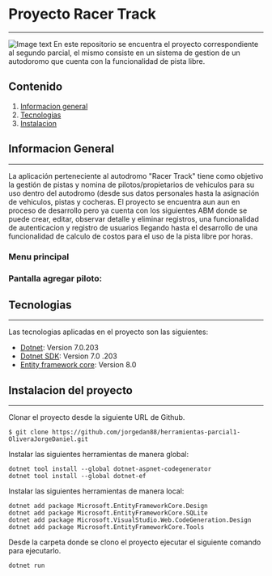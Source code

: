 # Proyecto Racer Track
***
![Image text](https://static.wixstatic.com/media/279b70_07d1f5ba938e4f0fa2fa745371a35533.jpg)
En este repositorio se encuentra el proyecto correspondiente al segundo parcial, el mismo consiste en un sistema de gestion de un autodoromo que cuenta con la funcionalidad de pista libre.

## Contenido
1. [Informacion general](#general-info)
2. [Tecnologias](#technologies)
3. [Instalacion](#installation)


## Informacion General 
***
La aplicación perteneciente al autodromo "Racer Track" tiene como objetivo la gestión de pistas y  nomina de pilotos/propietarios de vehiculos para su uso dentro del autodromo (desde sus datos personales hasta la asignación de vehiculos, pistas y cocheras.  El proyecto se encuentra aun aun en proceso de desarrollo pero ya cuenta con los siguientes ABM donde se puede crear, editar, observar detalle y eliminar registros, una funcionalidad de autenticacion y registro de usuarios llegando hasta el desarrollo de una funcionalidad de calculo de costos para el uso de la pista libre por horas. 
### Menu principal

### Pantalla agregar piloto:


## Tecnologias
***
Las tecnologias aplicadas en el proyecto son las siguientes:
* [Dotnet](https://dotnet.microsoft.com/en-us/download): Version 7.0.203 
* [Dotnet SDK](https://example.com): Version 7.0
.203
* [Entity framework core](https://learn.microsoft.com/en-us/ef/core/): Version 8.0

## Instalacion del proyecto
***
Clonar el proyecto desde la siguiente URL de Github. 
```
$ git clone https://github.com/jorgedan88/herramientas-parcial1-OliveraJorgeDaniel.git

```

Instalar las siguientes herramientas de manera global:
```
dotnet tool install --global dotnet-aspnet-codegenerator
dotnet tool install --global dotnet-ef

```
Instalar las siguientes herramientas de manera local:
```
dotnet add package Microsoft.EntityFrameworkCore.Design
dotnet add package Microsoft.EntityFrameworkCore.SQLite
dotnet add package Microsoft.VisualStudio.Web.CodeGeneration.Design
dotnet add package Microsoft.EntityFrameworkCore.Tools

```
Desde la carpeta donde se clono el proyecto ejecutar el siguiente comando para ejecutarlo. 
```
dotnet run

```
